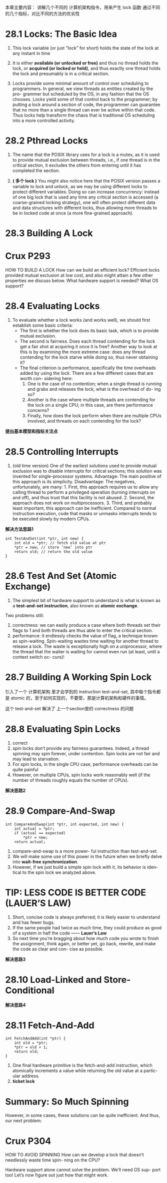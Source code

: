 本章主要内容：
讲解几个不同的 计算机架构指令，用来产生 lock 函数
通过不同的几个指标，对比不同的方法的优劣性

# 28.1 Locks: The Basic Idea
1. This lock variable (or just “lock” for short) holds the state of the lock at any instant in time

2. It is either __available (or unlocked or free)__ and thus no thread holds the lock, or __acquired (or locked or held)__, and thus exactly one thread holds the lock and presumably is in a critical section.


3. Locks provide some minimal amount of control over scheduling to programmers. In general, we view threads as entities created by the pro- grammer but scheduled by the OS, in any fashion that the OS chooses. Locks yield some of that control back to the programmer; by putting a lock around a section of code, the programmer can guarantee that no more than a single thread can ever be active within that code. Thus locks help transform the chaos that is traditional OS scheduling into a more controlled activity.

# 28.2 Pthread Locks
1. The name that the POSIX library uses for a lock is a mutex, as it is used to provide mutual exclusion between threads, i.e., if one thread is in the critical section, it excludes the others from entering until it has completed the section.

2. __( 多个 lock )__ You might also notice here that the POSIX version passes a variable to lock and unlock, as we may be using different locks to protect different variables. Doing so can increase concurrency: instead of one big lock that is used any time any critical section is accessed (a coarse-grained locking strategy), one will often protect different data and data structures with different locks, thus allowing more threads to be in locked code at once (a more fine-grained approach).


# 28.3 Building A Lock

# Crux P293
HOW TO BUILD A LOCK
How can we build an efficient lock? Efficient locks provided mutual
exclusion at low cost, and also might attain a few other properties we discuss below. 
What hardware support is needed? 
What OS support?


# 28.4 Evaluating Locks
1. To evaluate whether a lock works (and works well), we should first establish some basic criteria:
    * The first is whether the lock does its basic task, which is to provide mutual exclusion.
    * The second is fairness. Does each thread contending for the lock get a fair shot at acquiring it once it is free? Another way to look at this is by examining the more extreme case: does any thread contending for the lock starve while doing so, thus never obtaining it?
    * The final criterion is performance, specifically the time overheads added by using the lock. There are a few different cases that are worth con- sidering here:
        1. One is the case of no contention; when a single thread is running and grabs and releases the lock, what is the overhead of do- ing so?
        2. Another is the case where multiple threads are contending for the lock on a single CPU; in this case, are there performance concerns?
        3. Finally, how does the lock perform when there are multiple CPUs involved, and threads on each contending for the lock?


**提出基本模型和指标关注点**
# 28.5 Controlling Interrupts
1. (old time version) One of the earliest solutions used to provide mutual exclusion was
to disable interrupts for critical sections; this solution was invented for single-processor systems.
    Advantage: The main positive of this approach is its simplicity.
    Disadvantage: The negatives, unfortunately, are many:
        1. First, this approach requires us to allow any calling thread to perform a privileged operation (turning interrupts on and off), and thus trust that this facility is not abused. 
        2. Second, the approach does not work on multiprocessors.
        3. Third, and probably least important, this approach can be inefficient. Compared to normal instruction execution, code that masks or unmasks interrupts tends to be executed slowly by modern CPUs.

**解决方法思路1**
```
int TestAndSet(int *ptr, int new) {
    int old = *ptr; // fetch old value at ptr 
    *ptr = new; // store ’new’ into ptr 
    return old; // return the old value
}
```
# 28.6 Test And Set (Atomic Exchange)
1. The simplest bit of hardware support to understand is what is known as a __test-and-set instruction__, also known as __atomic exchange__.

Two problems still:
1. correctness:
    we can easily produce a case where both threads set their flags to 1 and both threads are thus able to enter the critical section.
2. performance:
    it endlessly checks the value of flag, a technique known as spin-waiting. Spin-waiting wastes time waiting for another thread to release a lock. The waste is exceptionally high on a uniprocessor, where the thread that the waiter is waiting for cannot even run (at least, until a context switch oc- curs)!


# 28.7 Building A Working Spin Lock
引入了一个 计算机架构 里才会学到的 instruction
test-and-set, 其中每个指令都是 atomic 的，至于如何实现的，不要管，那是计算机架构和硬件的事情。

这个 test-and-set 解决了 上一个section里的 correctness 的问题


# 28.8 Evaluating Spin Locks
1. correct
2. spin locks don’t provide any fairness guarantees. Indeed, a thread spinning may spin forever, under contention. Spin locks are not fair and may lead to starvation.
3. For spin locks, in the single CPU case, performance overheads can be quite painful
4. However, on multiple CPUs, spin locks work reasonably well (if the number of threads roughly equals the number of CPUs).


**解决思路2**
# 28.9 Compare-And-Swap
```
int CompareAndSwap(int *ptr, int expected, int new) { 
    int actual = *ptr;
    if (actual == expected)
        *ptr = new;
    return actual;
```
1. compare-and-swap is a more power- ful instruction than test-and-set.
2. We will make some use of this power in the future when we briefly delve into __wait-free synchronization__.
3. However, if we just build a simple spin lock with it, its behavior is iden- tical to the spin lock we analyzed above.


# TIP: LESS CODE IS BETTER CODE (LAUER’S LAW)
1. Short, concise code is always preferred; it is likely easier to understand and has fewer bugs.
2. If the same people had twice as much time, they could produce as good of a system in half the code 
                                            —— __Lauer’s Law__
3. So next time you’re bragging about how much code you wrote to finish the assignment, think again, or better yet, go back, rewrite, and make the code as clear and con- cise as possible.

**解决思路3**
# 28.10 Load-Linked and Store-Conditional

**解决思路4**
# 28.11 Fetch-And-Add
```
int FetchAndAdd(int *ptr) { 
    int old = *ptr;
    *ptr = old + 1;
    return old;
}
```
1. One final hardware primitive is the fetch-and-add instruction, which atomically increments a value while returning the old value at a partic- ular address.
2. __ticket lock__


# Summary: So Much Spinning
However, in some cases, these solutions can be quite inefficient. And thus, our next problem: 

# Crux P304 
HOW TO AVOID SPINNING
How can we develop a lock that doesn’t needlessly waste time spin-
ning on the CPU?

Hardware support alone cannot solve the problem. We’ll need OS sup- port too! Let’s now figure out just how that might work.


